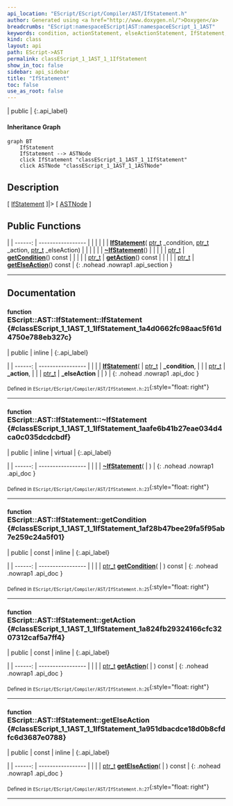 ```yaml
---
api_location: "EScript/EScript/Compiler/AST/IfStatement.h"
author: Generated using <a href="http://www.doxygen.nl/">Doxygen</a>
breadcrumbs: "EScript:namespaceEScript|AST:namespaceEScript_1_1AST"
keywords: condition, actionStatement, elseActionStatement, IfStatement, ~IfStatement, getCondition, getAction, getElseAction
kind: class
layout: api
path: EScript->AST
permalink: classEScript_1_1AST_1_1IfStatement
show_in_toc: false
sidebar: api_sidebar
title: "IfStatement"
toc: false
use_as_root: false
---
```


| public |
{:.api_label}

#### Inheritance Graph

```mermaid
graph BT
	IfStatement
	IfStatement --> ASTNode
	click IfStatement "classEScript_1_1AST_1_1IfStatement"
	click ASTNode "classEScript_1_1AST_1_1ASTNode"
```

## Description

[ [IfStatement](classEScript_1_1AST_1_1IfStatement) ]|> [ [ASTNode](classEScript_1_1AST_1_1ASTNode) ]



## Public Functions

|
| ------: | ----------------- |
|  | |
|  | **[IfStatement](#classEScript_1_1AST_1_1IfStatement_1a4d0662fc98aac5f61d4750e788eb327c)**( [ptr_t](classEScript_1_1AST_1_1ASTNode#classEScript_1_1AST_1_1ASTNode_1a3b66b4450e328f61c873204f6e4183a5)  _condition,  [ptr_t](classEScript_1_1AST_1_1ASTNode#classEScript_1_1AST_1_1ASTNode_1a3b66b4450e328f61c873204f6e4183a5)  _action,  [ptr_t](classEScript_1_1AST_1_1ASTNode#classEScript_1_1AST_1_1ASTNode_1a3b66b4450e328f61c873204f6e4183a5)  _elseAction) |
|  | |
|  | **[~IfStatement](#classEScript_1_1AST_1_1IfStatement_1aafe6b41b27eae034d4ca0c035dcdcbdf)**() |
|  | |
| [ptr_t](classEScript_1_1AST_1_1ASTNode#classEScript_1_1AST_1_1ASTNode_1a3b66b4450e328f61c873204f6e4183a5) | **[getCondition](#classEScript_1_1AST_1_1IfStatement_1af28b47bee29fa5f95ab7e259c24a5f01)**() const |
|  | |
| [ptr_t](classEScript_1_1AST_1_1ASTNode#classEScript_1_1AST_1_1ASTNode_1a3b66b4450e328f61c873204f6e4183a5) | **[getAction](#classEScript_1_1AST_1_1IfStatement_1a824fb29324166cfc3207312caf5a7ff4)**() const |
|  | |
| [ptr_t](classEScript_1_1AST_1_1ASTNode#classEScript_1_1AST_1_1ASTNode_1a3b66b4450e328f61c873204f6e4183a5) | **[getElseAction](#classEScript_1_1AST_1_1IfStatement_1a951dbacdce18d0b8cfdfc6d3687e0788)**() const |
{: .nohead .nowrap1 .api_section }


-------------------------------------------------------------------

## Documentation

### <small>function</small><br/> EScript::AST::IfStatement::IfStatement {#classEScript_1_1AST_1_1IfStatement_1a4d0662fc98aac5f61d4750e788eb327c}

| public | inline |
{:.api_label}

|
| ------: | ----------------- |
|  |
|  **[IfStatement](#classEScript_1_1AST_1_1IfStatement_1a4d0662fc98aac5f61d4750e788eb327c)**( |  [ptr_t](classEScript_1_1AST_1_1ASTNode#classEScript_1_1AST_1_1ASTNode_1a3b66b4450e328f61c873204f6e4183a5)  | **_condition**, |
| |  [ptr_t](classEScript_1_1AST_1_1ASTNode#classEScript_1_1AST_1_1ASTNode_1a3b66b4450e328f61c873204f6e4183a5)  | **_action**, |
| |  [ptr_t](classEScript_1_1AST_1_1ASTNode#classEScript_1_1AST_1_1ASTNode_1a3b66b4450e328f61c873204f6e4183a5)  | **_elseAction** |
|   ) |
{: .nohead .nowrap1 .api_doc }





<sub>Defined in `EScript/EScript/Compiler/AST/IfStatement.h:21`</sub>{:style="float: right"}

-------------------------------------------------------------------

### <small>function</small><br/> EScript::AST::IfStatement::~IfStatement {#classEScript_1_1AST_1_1IfStatement_1aafe6b41b27eae034d4ca0c035dcdcbdf}

| public | inline | virtual |
{:.api_label}

|
| ------: | ----------------- |
|  |
|  **[~IfStatement](#classEScript_1_1AST_1_1IfStatement_1aafe6b41b27eae034d4ca0c035dcdcbdf)**( |  ) |
{: .nohead .nowrap1 .api_doc }





<sub>Defined in `EScript/EScript/Compiler/AST/IfStatement.h:23`</sub>{:style="float: right"}

-------------------------------------------------------------------

### <small>function</small><br/> EScript::AST::IfStatement::getCondition {#classEScript_1_1AST_1_1IfStatement_1af28b47bee29fa5f95ab7e259c24a5f01}

| public | const | inline |
{:.api_label}

|
| ------: | ----------------- |
|  |
| [ptr_t](classEScript_1_1AST_1_1ASTNode#classEScript_1_1AST_1_1ASTNode_1a3b66b4450e328f61c873204f6e4183a5) **[getCondition](#classEScript_1_1AST_1_1IfStatement_1af28b47bee29fa5f95ab7e259c24a5f01)**( |  ) const |
{: .nohead .nowrap1 .api_doc }





<sub>Defined in `EScript/EScript/Compiler/AST/IfStatement.h:25`</sub>{:style="float: right"}

-------------------------------------------------------------------

### <small>function</small><br/> EScript::AST::IfStatement::getAction {#classEScript_1_1AST_1_1IfStatement_1a824fb29324166cfc3207312caf5a7ff4}

| public | const | inline |
{:.api_label}

|
| ------: | ----------------- |
|  |
| [ptr_t](classEScript_1_1AST_1_1ASTNode#classEScript_1_1AST_1_1ASTNode_1a3b66b4450e328f61c873204f6e4183a5) **[getAction](#classEScript_1_1AST_1_1IfStatement_1a824fb29324166cfc3207312caf5a7ff4)**( |  ) const |
{: .nohead .nowrap1 .api_doc }





<sub>Defined in `EScript/EScript/Compiler/AST/IfStatement.h:26`</sub>{:style="float: right"}

-------------------------------------------------------------------

### <small>function</small><br/> EScript::AST::IfStatement::getElseAction {#classEScript_1_1AST_1_1IfStatement_1a951dbacdce18d0b8cfdfc6d3687e0788}

| public | const | inline |
{:.api_label}

|
| ------: | ----------------- |
|  |
| [ptr_t](classEScript_1_1AST_1_1ASTNode#classEScript_1_1AST_1_1ASTNode_1a3b66b4450e328f61c873204f6e4183a5) **[getElseAction](#classEScript_1_1AST_1_1IfStatement_1a951dbacdce18d0b8cfdfc6d3687e0788)**( |  ) const |
{: .nohead .nowrap1 .api_doc }





<sub>Defined in `EScript/EScript/Compiler/AST/IfStatement.h:27`</sub>{:style="float: right"}

-------------------------------------------------------------------

